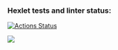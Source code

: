### Hexlet tests and linter status:
[![Actions Status](https://github.com/maksimowich/fullstack-javascript-project-44/workflows/hexlet-check/badge.svg)](https://github.com/maksimowich/fullstack-javascript-project-44/actions)

<a href="https://codeclimate.com/github/maksimowich/fullstack-javascript-project-44/maintainability"><img src="https://api.codeclimate.com/v1/badges/c9eaafb7f4627e734cda/maintainability" /></a>
